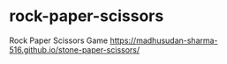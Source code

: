 # rock-paper-scissors
 Rock Paper Scissors Game
https://madhusudan-sharma-516.github.io/stone-paper-scissors/
